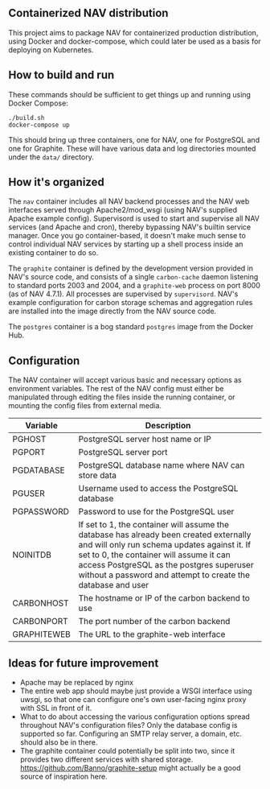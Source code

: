 Containerized NAV distribution
------------------------------

This project aims to package NAV for containerized production distribution,
using Docker and docker-compose, which could later be used as a basis for
deploying on Kubernetes.


How to build and run
--------------------

These commands should be sufficient to get things up and running using Docker
Compose:

```
./build.sh
docker-compose up
```

This should bring up three containers, one for NAV, one for PostgreSQL and one
for Graphite. These will have various data and log directories mounted under
the `data/` directory.

How it's organized
------------------

The `nav` container includes all NAV backend processes and the NAV web
interfaces served through Apache2/mod_wsgi (using NAV's supplied Apache
example config). Supervisord is used to start and supervise all NAV services
(and Apache and cron), thereby bypassing NAV's builtin service manager. Once
you go container-based, it doesn't make much sense to control individual NAV
services by starting up a shell process inside an existing container to do so.

The `graphite` container is defined by the development version provided in
NAV's source code, and consists of a single `carbon-cache` daemon listening to
standard ports 2003 and 2004, and a `graphite-web` process on port 8000 (as of
NAV 4.7.1). All processes are supervised by `supervisord`. NAV's example
configuration for carbon storage schemas and aggregation rules are installed
into the image directly from the NAV source code.

The `postgres` container is a bog standard `postgres` image from the Docker
Hub.


Configuration
-------------

The NAV container will accept various basic and necessary options as
environment variables. The rest of the NAV config must either be manipulated
through editing the files inside the running container, or mounting the config
files from external media.

| Variable    | Description                                       |
| ----------- | ------------------------------------------------- |
| PGHOST      | PostgreSQL server host name or IP                 |
| PGPORT      | PostgreSQL server port                            |
| PGDATABASE  | PostgreSQL database name where NAV can store data |
| PGUSER      | Username used to access the PostgreSQL database   |
| PGPASSWORD  | Password to use for the PostgreSQL user           |
| NOINITDB    | If set to 1, the container will assume the database has already been created externally and will only run schema updates against it. If set to 0, the container will assume it can access PostgreSQL as the postgres superuser without a password and attempt to create the database and user   |
| CARBONHOST  | The hostname or IP of the carbon backend to use   |
| CARBONPORT  | The port number of the carbon backend             |
| GRAPHITEWEB | The URL to the graphite-web interface             |


Ideas for future improvement
----------------------------

- Apache may be replaced by nginx
- The entire web app should maybe just provide a WSGI interface using uwsgi,
  so that one can configure one's own user-facing nginx proxy with SSL in
  front of it.
- What to do about accessing the various configuration options spread
  throughout NAV's configuration files? Only the database config is supported
  so far. Configuring an SMTP relay server, a domain, etc. should also be in
  there.
- The graphite container could potentially be split into two, since it
  provides two different services with shared storage.
  https://github.com/Banno/graphite-setup might actually be a good source of
  inspiration here.
